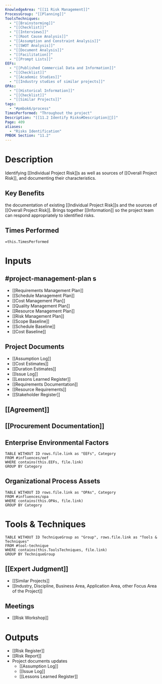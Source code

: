 ```yaml
---
KnowledgeArea: "[[11 Risk Management]]"
ProcessGroup: "[[Planning]]"
ToolsTechniques:
  - "[[Brainstorming]]"
  - "[[Checklist]]"
  - "[[Interviews]]"
  - "[[Root Cause Analysis]]"
  - "[[Assumption and Constraint Analysis]]"
  - "[[SWOT Analysis]]"
  - "[[Document Analysis]]"
  - "[[Facilitation]]"
  - "[[Prompt Lists]]"
EEFs:
  - "[[Published Commercial Data and Information]]"
  - "[[Checklist]]"
  - "[[Academic Studies]]"
  - "[[Industry studies of similar projects]]"
OPAs:
  - "[[Historical Information]]"
  - "[[Checklist]]"
  - "[[Similar Projects]]"
tags:
  - "#pmbok6/process"
TimesPerformed: "Throughout the project"
Description: "[[11.2 Identify Risks#Description|📝]]"
Page: 409
aliases:
  - "Risks Identification"
PMBOK Section: "11.2"
---
```

# Description
Identifying [[Individual Project Risk]]s as well as sources of [[Overall Project Risk]], and documenting their characteristics.
## Key Benefits
the documentation of existing [[Individual Project Risk]]s and the sources of [[Overall Project Risk]]. Brings together [[Information]] so the project team can respond appropriately to identified risks.
## Times Performed
`=this.TimesPerformed`
# Inputs
## #project-management-plan s
- [[Requirements Management Plan]]
- [[Schedule Management Plan]]
- [[Cost Management Plan]]
- [[Quality Management Plan]]
- [[Resource Management Plan]]
- [[Risk Management Plan]]
- [[Scope Baseline]]
- [[Schedule Baseline]]
- [[Cost Baseline]]
## Project Documents
- [[Assumption Log]]
- [[Cost Estimates]]
- [[Duration Estimates]]
- [[Issue Log]]
- [[Lessons Learned Register]]
- [[Requirements Documentation]]
- [[Resource Requirements]]
- [[Stakeholder Register]]
## [[Agreement]]
## [[Procurement Documentation]]
## Enterprise Environmental Factors
```dataview
TABLE WITHOUT ID rows.file.link as "EEFs", Category
FROM #influences/eef
WHERE contains(this.EEFs, file.link)
GROUP BY Category
```
## Organizational Process Assets
```dataview
TABLE WITHOUT ID rows.file.link as "OPAs", Category
FROM #influences/opa
WHERE contains(this.OPAs, file.link)
GROUP BY Category
```
# Tools & Techniques
```dataview
TABLE WITHOUT ID TechniqueGroup as "Group", rows.file.link as "Tools & Techniques"
FROM #tool-technique
WHERE contains(this.ToolsTechniques, file.link)
GROUP BY TechniqueGroup
```
## [[Expert Judgment]]
- [[Similar Projects]]
- [[Industry, Discipline, Business Area, Application Area, other Focus Area of the Project]]
## Meetings
- [[Risk Workshop]]
# Outputs
- [[Risk Register]]
- [[Risk Report]]
- Project documents updates
	- [[Assumption Log]]
	- [[Issue Log]]
	- [[Lessons Learned Register]]